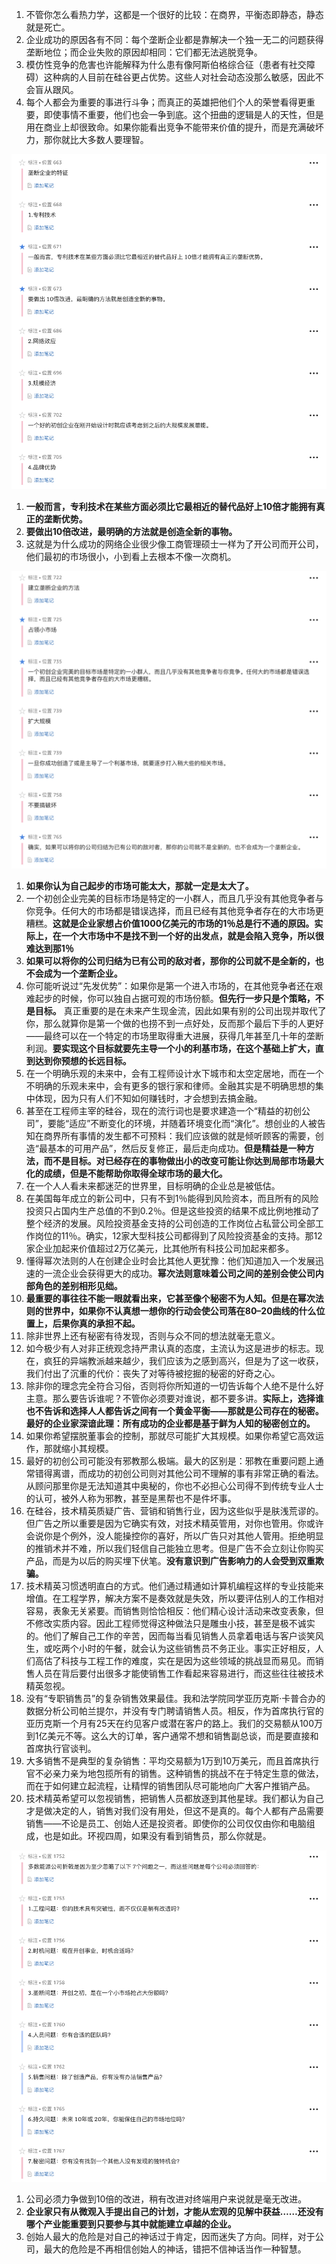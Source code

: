 1. 不管你怎么看热力学，这都是一个很好的比较：在商界，平衡态即静态，静态就是死亡。
1. 企业成功的原因各有不同：每个垄断企业都是靠解决一个独一无二的问题获得垄断地位；而企业失败的原因却相同：它们都无法逃脱竞争。
1. 模仿性竞争的危害也许能解释为什么患有像阿斯伯格综合征（患者有社交障碍）这种病的人目前在硅谷更占优势。这些人对社会动态没那么敏感，因此不会盲从跟风。
1. 每个人都会为重要的事进行斗争；而真正的英雄把他们个人的荣誉看得更重要，即使事情不重要，他们也会一争到底。这个扭曲的逻辑是人的天性，但是用在商业上却很致命。如果你能看出竞争不能带来价值的提升，而是充满破坏力，那你就比大多数人要理智。

![](img/垄断企业的特征.jpg)

1. **一般而言，专利技术在某些方面必须比它最相近的替代品好上10倍才能拥有真正的垄断优势。**
1. **要做出10倍改进，最明确的方法就是创造全新的事物。**
1. 这就是为什么成功的网络企业很少像工商管理硕士一样为了开公司而开公司，他们最初的市场很小，小到看上去根本不像一次商机。

![](img/建立垄断企业的方法.jpg)

1. **如果你认为自己起步的市场可能太大，那就一定是太大了。**
1. 一个初创企业完美的目标市场是特定的一小群人，而且几乎没有其他竞争者与你竞争。任何大的市场都是错误选择，而且已经有其他竞争者存在的大市场更糟糕。**这就是企业家想占价值1000亿美元的市场的1％总是行不通的原因。实际上，在一个大市场中不是找不到一个好的出发点，就是会陷入竞争，所以很难达到那1％**
1. **如果可以将你的公司归结为已有公司的敌对者，那你的公司就不是全新的，也不会成为一个垄断企业。**
1. 你可能听说过“先发优势”：如果你是第一个进入市场的，在其他竞争者还在艰难起步的时候，你可以独自占据可观的市场份额。**但先行一步只是个策略，不是目标。** 真正重要的是在未来产生现金流，因此如果有别的公司出现并取代了你，那么就算你是第一个做的也捞不到一点好处，反而那个最后下手的人更好——最终可以在一个特定的市场里取得重大进展，获得几年甚至几十年的垄断利润。**要实现这个目标就要先主导一个小的利基市场，在这个基础上扩大，直到达到你预想的长远目标。**
1. 在一个明确乐观的未来中，会有工程师设计水下城市和太空定居地，而在一个不明确的乐观未来中，会有更多的银行家和律师。金融其实是不明确思想的集中体现，因为只有人们不知如何赚钱时，才会想到去搞金融。
1. 甚至在工程师主宰的硅谷，现在的流行词也是要求建造一个“精益的初创公司”，要能“适应”不断变化的环境，并随着环境变化而“演化”。想创业的人被告知在商界所有事情的发生都不可预料：我们应该做的就是倾听顾客的需要，创造“最基本的可用产品”，然后反复修正，最后走向成功。**但是精益是一种方法，而不是目标。对已经存在的事物做出小的改变可能让你达到局部市场最大化的成绩，但是不能帮助你取得全球市场的最大化。**
1. 在一个人人看未来都迷茫的世界里，目标明确的企业总是被低估。
1. 在美国每年成立的新公司中，只有不到1％能得到风险资本，而且所有的风险投资只占国内生产总值的不到0.2％。但是这些投资的结果不成比例地推动了整个经济的发展。风险投资基金支持的公司创造的工作岗位占私营公司全部工作岗位的11％。确实，12家大型科技公司都得到了风险投资基金的支持。那12家企业加起来价值超过2万亿美元，比其他所有科技公司加起来都多。
1. 懂得幂次法则的人在创建企业时会比其他人更犹豫：他们知道加入一个发展迅速的一流企业会获得更大的成功。**幂次法则意味着公司之间的差别会使公司内部角色的差别相形见绌。**
1. **最重要的事往往不能一眼就看出来，它甚至像个秘密不为人知。但是在幂次法则的世界中，如果你不认真想一想你的行动会使公司落在80–20曲线的什么位置上，后果你真的承担不起。**
1. 除非世界上还有秘密有待发现，否则与众不同的想法就毫无意义。
1. 如今极少有人对非正统观念持严肃认真的态度，主流认为这是进步的标志。现在，疯狂的异端教派越来越少，我们应该为之感到高兴，但是为了这一收获，我们付出了沉重的代价：丧失了对等待被挖掘的秘密的好奇之心。
1. 除非你的理念完全符合习俗，否则将你所知道的一切告诉每个人绝不是什么好主意。那么要告诉谁呢？不管你必须要对谁说，都不要多讲。**实际上，选择谁也不告诉和选择人人都告诉之间有一个黄金平衡——那就是公司存在的秘密。最好的企业家深谙此理：所有成功的企业都是基于鲜为人知的秘密创立的。**
1. 如果你希望摆脱董事会的控制，那就尽可能扩大其规模。如果你希望它高效运作，那就缩小其规模。
1. 最好的初创公司可能没有邪教那么极端。最大的区别是：邪教在重要问题上通常错得离谱，而成功的初创公司则对其他公司不理解的事有非常正确的看法。从顾问那里你是无法知道其中奥秘的，你也不必担心公司得不到传统专业人士的认可，被外人称为邪教，甚至是黑帮也不是件坏事。
1. 在硅谷，技术精英质疑广告、营销和销售行业，因为这些似乎是肤浅荒谬的。但广告之所以重要是因为它确实有效，对技术精英管用，对你也管用。你或许会说你是个例外，没人能操控你的喜好，所以广告只对其他人管用。拒绝明显的推销术并不难，所以我们轻信自己能独立思考。但是广告不会立刻让你购买产品，而是为以后的购买埋下伏笔。**没有意识到广告影响力的人会受到双重欺骗。**
1. 技术精英习惯透明直白的方式。他们通过精通如计算机编程这样的专业技能来增值。在工程学界，解决方案不是奏效就是失效，所以要评估别人的工作相对容易，表象无关紧要。而销售则恰恰相反：他们精心设计活动来改变表象，但不修改实质内容。因此工程师觉得这种做法只是雕虫小技，甚至是极不诚实的。他们了解自己工作的辛苦，因而每当看见销售人员拿着电话与客户谈笑风生，或吃两个小时的午餐，就会认为这些销售员不务正业。事实正好相反，人们高估了科技与工程工作的难度，实在是因为这些领域的挑战显而易见。而销售人员在背后要付出很多才能使销售工作看起来容易进行，而这些往往被技术精英忽视。
1. 没有“专职销售员”的复杂销售效果最佳。我和法学院同学亚历克斯·卡普合办的数据分析公司帕兰提尔，并没有专门聘请销售人员。相反，作为首席执行官的亚历克斯一个月有25天在约见客户或潜在客户的路上。我们的交易额从100万到1亿美元不等。这么大的订单，客户通常不想和销售副总谈，而是要直接和首席执行官谈判。
1. 大多销售不是典型的复杂销售：平均交易额为1万到10万美元，而且首席执行官不必亲力亲为地包揽所有的销售。这种销售的挑战不在于特定生意的做法，而在于如何建立起流程，让精悍的销售团队尽可能地向广大客户推销产品。
1. 技术精英希望可以忽视销售，把销售人员都放逐到其他星球。我们都认为自己才是做决定的人，销售对我们没有用处，但这不是真的。每个人都有产品需要销售——不论是员工、创始人还是投资者。即使你的公司仅仅由你和电脑组成，也是如此。环视四周，如果没有看到销售员，那么你就是。

![](img/创业七问.jpg)

1. 公司必须力争做到10倍的改进，稍有改进对终端用户来说就是毫无改进。
1. **企业家只有从微观入手提出自己的计划，才能从宏观的见解中获益……还没有哪个产业能重要到只要参与其中就能建立卓越的企业。**
1. 创始人最大的危险是对自己的神话过于肯定，因而迷失了方向。同样，对于公司，最大的危险是不再相信创始人的神话，错把不信神话当作一种智慧。
